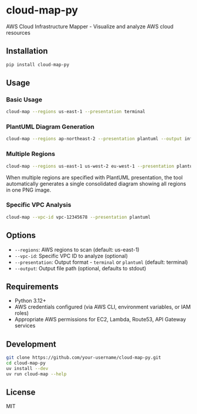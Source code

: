 # cloud-map-py

AWS Cloud Infrastructure Mapper - Visualize and analyze AWS cloud resources

## Installation

```bash
pip install cloud-map-py
```

## Usage

### Basic Usage

```bash
cloud-map --regions us-east-1 --presentation terminal
```

### PlantUML Diagram Generation

```bash
cloud-map --regions ap-northeast-2 --presentation plantuml --output infrastructure.puml
```

### Multiple Regions

```bash
cloud-map --regions us-east-1 us-west-2 eu-west-1 --presentation plantuml
```

When multiple regions are specified with PlantUML presentation, the tool automatically generates a single consolidated diagram showing all regions in one PNG image.

### Specific VPC Analysis

```bash
cloud-map --vpc-id vpc-12345678 --presentation plantuml
```

## Options

- `--regions`: AWS regions to scan (default: us-east-1)
- `--vpc-id`: Specific VPC ID to analyze (optional)
- `--presentation`: Output format - `terminal` or `plantuml` (default: terminal)
- `--output`: Output file path (optional, defaults to stdout)

## Requirements

- Python 3.12+
- AWS credentials configured (via AWS CLI, environment variables, or IAM roles)
- Appropriate AWS permissions for EC2, Lambda, Route53, API Gateway services

## Development

```bash
git clone https://github.com/your-username/cloud-map-py.git
cd cloud-map-py
uv install --dev
uv run cloud-map --help
```

## License

MIT
